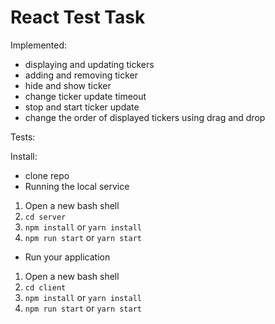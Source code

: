 # React Test Task

Implemented:
- displaying and updating tickers
- adding and removing ticker
- hide and show ticker
- change ticker update timeout
- stop and start ticker update
- change the order of displayed tickers using drag and drop

Tests:


Install:
- clone repo
- Running the local service
1. Open a new bash shell
2. ```cd server```
3. ```npm install``` or ```yarn install```
4. ```npm run start``` or ```yarn start```
- Run your application
1. Open a new bash shell
2. ```cd client```
3. ```npm install``` or ```yarn install```
4. ```npm run start``` or ```yarn start```
